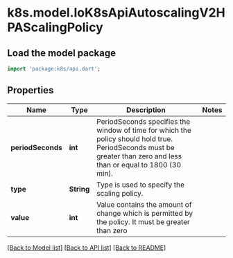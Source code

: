 # k8s.model.IoK8sApiAutoscalingV2HPAScalingPolicy

## Load the model package
```dart
import 'package:k8s/api.dart';
```

## Properties
Name | Type | Description | Notes
------------ | ------------- | ------------- | -------------
**periodSeconds** | **int** | PeriodSeconds specifies the window of time for which the policy should hold true. PeriodSeconds must be greater than zero and less than or equal to 1800 (30 min). | 
**type** | **String** | Type is used to specify the scaling policy. | 
**value** | **int** | Value contains the amount of change which is permitted by the policy. It must be greater than zero | 

[[Back to Model list]](../README.md#documentation-for-models) [[Back to API list]](../README.md#documentation-for-api-endpoints) [[Back to README]](../README.md)



